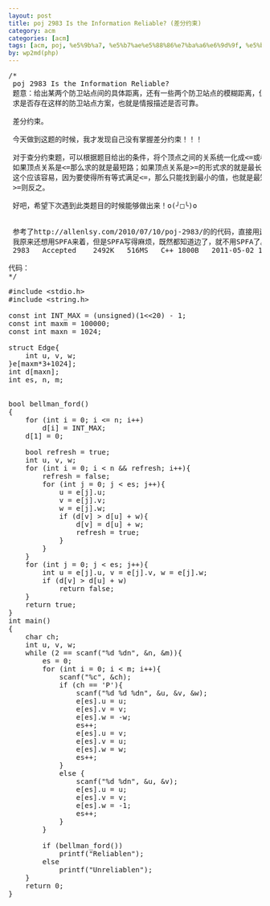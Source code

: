 ```yaml
---
layout: post
title: poj 2983 Is the Information Reliable? (差分约束)
category: acm
categories: [acm]
tags: [acm, poj, %e5%9b%a7, %e5%b7%ae%e5%88%86%e7%ba%a6%e6%9d%9f, %e5%bf%83%e5%be%97, %e8%a7%a3%e9%a2%98%e6%8a%a5%e5%91%8a]
by: wp2md(php)
---
```


<pre>/*
 poj 2983 Is the Information Reliable?
 题意：给出某两个防卫站点间的具体距离，还有一些两个防卫站点的模糊距离，但是距离&gt;=1.
 求是否存在这样的防卫站点方案，也就是情报描述是否可靠。
 
 差分约束。
 
 今天做到这题的时候，我才发现自己没有掌握差分约束！！！
 
 对于查分约束题，可以根据题目给出的条件，将个顶点之间的关系统一化成&lt;=或者&gt;=的形式。
 如果顶点关系是&lt;=那么求的就是最短路；如果顶点关系是&gt;=的形式求的就是最长路。
 这个应该容易，因为要使得所有等式满足&lt;=，那么只能找到最小的值，也就是最短路。
 &gt;=则反之。
 
 好吧，希望下次遇到此类题目的时候能够做出来！o(╯□╰)o
 
 
 参考了http://allenlsy.com/2010/07/10/poj-2983/的的代码，直接用边进行Bellman Ford 省事。
 我原来还想用SPFA来着，但是SPFA写得麻烦，既然都知道边了，就不用SPFA了。
 2983	Accepted	2492K	516MS	C++	1800B	2011-05-02 17:51:15
 
代码：
*/</pre>
<!--more-->
<pre>
#include &lt;stdio.h&gt;
#include &lt;string.h&gt;

const int INT_MAX = (unsigned)(1&lt;&lt;20) - 1;
const int maxm = 100000;
const int maxn = 1024;

struct Edge{
    int u, v, w;
}e[maxm*3+1024];
int d[maxn];
int es, n, m;


bool bellman_ford()
{
    for (int i = 0; i &lt;= n; i++)
        d[i] = INT_MAX;
    d[1] = 0;
    
    bool refresh = true;
    int u, v, w;
    for (int i = 0; i &lt; n &amp;&amp; refresh; i++){
        refresh = false;
        for (int j = 0; j &lt; es; j++){
            u = e[j].u;
            v = e[j].v;
            w = e[j].w;
            if (d[v] &gt; d[u] + w){
                d[v] = d[u] + w;
                refresh = true;
            }
        }
    }
    for (int j = 0; j &lt; es; j++){
        int u = e[j].u, v = e[j].v, w = e[j].w;
        if (d[v] &gt; d[u] + w)
            return false;
    }
    return true;
}
int main()
{
    char ch;
    int u, v, w;
    while (2 == scanf("%d %dn", &amp;n, &amp;m)){
        es = 0;
        for (int i = 0; i &lt; m; i++){
            scanf("%c", &amp;ch);
            if (ch == 'P'){
                scanf("%d %d %dn", &amp;u, &amp;v, &amp;w);
                e[es].u = u;
                e[es].v = v;
                e[es].w = -w;
                es++;
                e[es].u = v;
                e[es].v = u;
                e[es].w = w;
                es++;
            }
            else {
                scanf("%d %dn", &amp;u, &amp;v);
                e[es].u = u;
                e[es].v = v;
                e[es].w = -1;
                es++;
            }
        }
        
        if (bellman_ford())
            printf("Reliablen");
        else
            printf("Unreliablen");
    }
    return 0;
}</pre>
